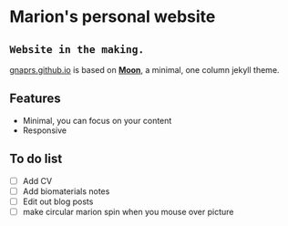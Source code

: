 # Marion's personal website
  
## `Website in the making.`
    
[gnaprs.github.io](https://gnaprs.github.io) is based on **[Moon](https://taylantatli.github.io/Moon)**, a minimal, one column jekyll theme.

## Features
* Minimal, you can focus on your content
* Responsive

## To do list
- [ ] Add CV
- [ ] Add biomaterials notes
- [ ] Edit out blog posts
- [ ] make circular marion spin when you mouse over picture
